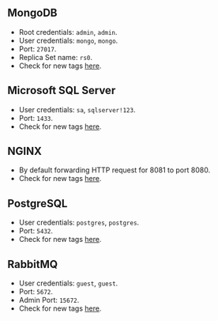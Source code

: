 ## MongoDB
- Root credentials: `admin`, `admin`.
- User credentials: `mongo`, `mongo`.
- Port: `27017`.
- Replica Set name: `rs0`.
- Check for new tags [here](https://github.com/docker-library/docs/blob/master/mongo/README.md#simple-tags).

## Microsoft SQL Server
- User credentials: `sa`, `sqlserver!123`.
- Port: `1433`.
- Check for new tags [here](https://mcr.microsoft.com/en-us/product/mssql/server/tags).

## NGINX
- By default forwarding HTTP request for 8081 to port 8080.
- Check for new tags [here](https://hub.docker.com/_/nginx).

## PostgreSQL
- User credentials: `postgres`, `postgres`.
- Port: `5432`.
- Check for new tags [here](https://hub.docker.com/_/postgres).

## RabbitMQ
- User credentials: `guest`, `guest`.
- Port: `5672`.
- Admin Port: `15672`.
- Check for new tags [here](https://hub.docker.com/_/rabbitmq).
